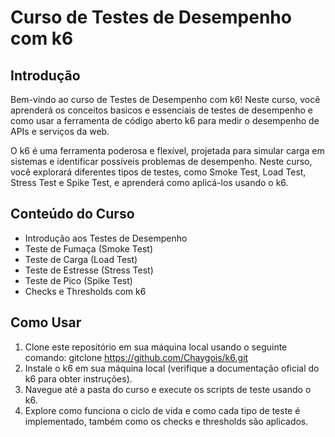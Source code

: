 # Curso de Testes de Desempenho com k6

## Introdução

Bem-vindo ao curso de Testes de Desempenho com k6! Neste curso, você aprenderá os conceitos basicos e essenciais de testes de desempenho e como usar a ferramenta de código aberto k6 para medir o desempenho de APIs e serviços da web.

O k6 é uma ferramenta poderosa e flexível, projetada para simular carga em sistemas e identificar possíveis problemas de desempenho. Neste curso, você explorará diferentes tipos de testes, como Smoke Test, Load Test, Stress Test e Spike Test, e aprenderá como aplicá-los usando o k6.

## Conteúdo do Curso

- Introdução aos Testes de Desempenho
- Teste de Fumaça (Smoke Test)
- Teste de Carga (Load Test)
- Teste de Estresse (Stress Test)
- Teste de Pico (Spike Test)
- Checks e Thresholds com k6

## Como Usar

1. Clone este repositório em sua máquina local usando o seguinte comando: gitclone https://github.com/Chaygois/k6.git
2. Instale o k6 em sua máquina local (verifique a documentação oficial do k6 para obter instruções).
3. Navegue até a pasta do curso e execute os scripts de teste usando o k6.
4. Explore como funciona o ciclo de vida e como cada tipo de teste é implementado, também como  os checks e thresholds são aplicados.

